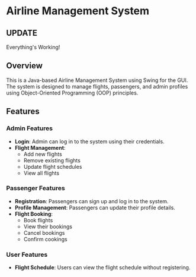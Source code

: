 # Airline Management System

## UPDATE
Everything's Working!

## Overview

This is a Java-based Airline Management System using Swing for the GUI. The system is designed to manage flights, passengers, and admin profiles using Object-Oriented Programming (OOP) principles.

## Features

### Admin Features

*   **Login**: Admin can log in to the system using their credentials.
*   **Flight Management**:
    *   Add new flights
    *   Remove existing flights
    *   Update flight schedules
    *   View all flights


### Passenger Features

*   **Registration**: Passengers can sign up and log in to the system.
*   **Profile Management**: Passengers can update their profile details.
*   **Flight Booking**:
    *   Book flights
    *   View their bookings
    *   Cancel bookings
    *   Confirm cookings

### User Features

*   **Flight Schedule**: Users can view the flight schedule without registering.
